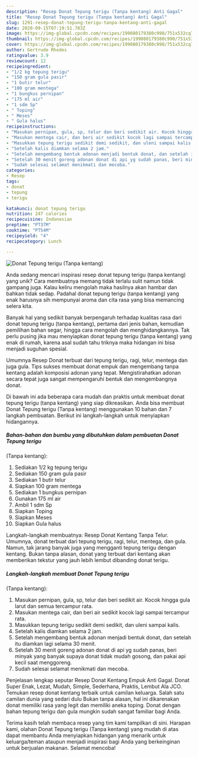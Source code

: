 ```yaml
---
description: "Resep Donat Tepung terigu (Tanpa kentang) Anti Gagal"
title: "Resep Donat Tepung terigu (Tanpa kentang) Anti Gagal"
slug: 1291-resep-donat-tepung-terigu-tanpa-kentang-anti-gagal
date: 2020-09-15T07:19:51.783Z
image: https://img-global.cpcdn.com/recipes/199080179380c990/751x532cq70/donat-tepung-terigu-tanpa-kentang-foto-resep-utama.jpg
thumbnail: https://img-global.cpcdn.com/recipes/199080179380c990/751x532cq70/donat-tepung-terigu-tanpa-kentang-foto-resep-utama.jpg
cover: https://img-global.cpcdn.com/recipes/199080179380c990/751x532cq70/donat-tepung-terigu-tanpa-kentang-foto-resep-utama.jpg
author: Gertrude Rhodes
ratingvalue: 3.9
reviewcount: 12
recipeingredient:
- "1/2 kg tepung terigu"
- "150 gram gula pasir"
- "1 butir telur"
- "100 gram mentega"
- "1 bungkus pernipan"
- "175 ml air"
- "1 sdm Sp"
- " Toping"
- " Meses"
- " Gula halus"
recipeinstructions:
- "Masukan pernipan, gula, sp, telur dan beri sedikit air. Kocok hingga gula larut dan semua tercampur rata."
- "Masukan mentega cair, dan beri air sedikit kocok lagi sampai tercampur rata."
- "Masukkan tepung terigu sedikit demi sedikit, dan uleni sampai kalis."
- "Setelah kalis diamkan selama 2 jam."
- "Setelah mengembang bentuk adonan menjadi bentuk donat, dan setelah itu diamkan lagi selama 30 menit."
- "Setelah 30 menit goreng adonan donat di api yg sudah panas, beri minyak yang banyak supaya donat tidak mudah gosong, dan pakai api kecil saat menggoreng."
- "Sudah selesai selamat menikmati dan mecoba."
categories:
- Resep
tags:
- donat
- tepung
- terigu

katakunci: donat tepung terigu 
nutrition: 247 calories
recipecuisine: Indonesian
preptime: "PT37M"
cooktime: "PT54M"
recipeyield: "4"
recipecategory: Lunch

---
```



![Donat Tepung terigu
(Tanpa kentang)](https://img-global.cpcdn.com/recipes/199080179380c990/751x532cq70/donat-tepung-terigu-tanpa-kentang-foto-resep-utama.jpg)

Anda sedang mencari inspirasi resep donat tepung terigu
(tanpa kentang) yang unik? Cara membuatnya memang tidak terlalu sulit namun tidak gampang juga. Kalau keliru mengolah maka hasilnya akan hambar dan bahkan tidak sedap. Padahal donat tepung terigu
(tanpa kentang) yang enak harusnya sih mempunyai aroma dan cita rasa yang bisa memancing selera kita.

Banyak hal yang sedikit banyak berpengaruh terhadap kualitas rasa dari donat tepung terigu
(tanpa kentang), pertama dari jenis bahan, kemudian pemilihan bahan segar, hingga cara mengolah dan menghidangkannya. Tak perlu pusing jika mau menyiapkan donat tepung terigu
(tanpa kentang) yang enak di rumah, karena asal sudah tahu triknya maka hidangan ini bisa menjadi suguhan spesial.

Umumnya Resep Donat terbuat dari tepung terigu, ragi, telur, mentega dan juga gula. Tips sukses membuat donat empuk dan mengembang tanpa kentang adalah komposisi adonan yang tepat. Mengistirahatkan adonan secara tepat juga sangat mempengaruhi bentuk dan mengembangnya donat.


Di bawah ini ada beberapa cara mudah dan praktis untuk membuat donat tepung terigu
(tanpa kentang) yang siap dikreasikan. Anda bisa membuat Donat Tepung terigu
(Tanpa kentang) menggunakan 10 bahan dan 7 langkah pembuatan. Berikut ini langkah-langkah untuk menyiapkan hidangannya.

<!--inarticleads1-->

##### Bahan-bahan dan bumbu yang dibutuhkan dalam pembuatan Donat Tepung terigu
(Tanpa kentang):

1. Sediakan 1/2 kg tepung terigu
1. Sediakan 150 gram gula pasir
1. Sediakan 1 butir telur
1. Siapkan 100 gram mentega
1. Sediakan 1 bungkus pernipan
1. Gunakan 175 ml air
1. Ambil 1 sdm Sp
1. Siapkan  Toping
1. Siapkan  Meses
1. Siapkan  Gula halus


Langkah-langkah membuatnya: Resep Donat Kentang Tanpa Telur. Umumnya, donat terbuat dari tepung terigu, ragi, telur, mentega, dan gula. Namun, tak jarang banyak juga yang mengganti tepung terigu dengan kentang. Bukan tanpa alasan, donat yang terbuat dari kentang akan memberikan tekstur yang jauh lebih lembut dibanding donat terigu. 

<!--inarticleads2-->

##### Langkah-langkah membuat Donat Tepung terigu
(Tanpa kentang):

1. Masukan pernipan, gula, sp, telur dan beri sedikit air. Kocok hingga gula larut dan semua tercampur rata.
1. Masukan mentega cair, dan beri air sedikit kocok lagi sampai tercampur rata.
1. Masukkan tepung terigu sedikit demi sedikit, dan uleni sampai kalis.
1. Setelah kalis diamkan selama 2 jam.
1. Setelah mengembang bentuk adonan menjadi bentuk donat, dan setelah itu diamkan lagi selama 30 menit.
1. Setelah 30 menit goreng adonan donat di api yg sudah panas, beri minyak yang banyak supaya donat tidak mudah gosong, dan pakai api kecil saat menggoreng.
1. Sudah selesai selamat menikmati dan mecoba.


Penjelasan lengkap seputar Resep Donat Kentang Empuk Anti Gagal. Donat Super Enak, Lezat, Mudah, Simple, Sederhana, Praktis, Lembut Ala JCO. Temukan resep donat kentang terbaik untuk camilan keluarga. Salah satu camilan dunia yang sedari dulu Bukan tanpa alasan, hal ini dikarenakan donat memiliki rasa yang legit dan memiliki aneka toping. Donat dengan bahan tepung terigu dan gula mungkin sudah sangat familiar bagi Anda. 

Terima kasih telah membaca resep yang tim kami tampilkan di sini. Harapan kami, olahan Donat Tepung terigu
(Tanpa kentang) yang mudah di atas dapat membantu Anda menyiapkan hidangan yang menarik untuk keluarga/teman ataupun menjadi inspirasi bagi Anda yang berkeinginan untuk berjualan makanan. Selamat mencoba!
